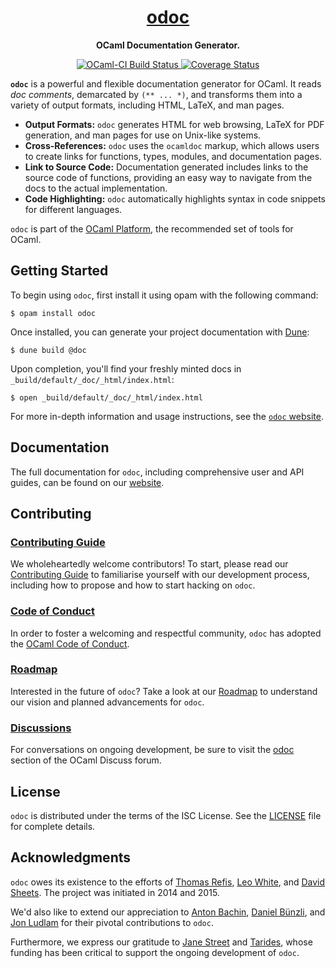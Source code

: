 <h1 align="center">
  <a href="https://ocaml.github.io/odoc/">
    odoc
  </a>
</h1>

<p align="center">
  <strong>OCaml Documentation Generator.</strong>
</p>

<p align="center">
  <a href="https://ocaml.ci.dev/github/ocaml/odoc">
    <img src="https://img.shields.io/endpoint?url=https%3A%2F%2Fci.ocamllabs.io%2Fbadge%2Focaml%2Fodoc%2Fmaster&logo=ocaml" alt="OCaml-CI Build Status" />
  </a>
  <a href="https://coveralls.io/github/ocaml/odoc">
    <img src="https://coveralls.io/repos/github/ocaml/odoc/badge.svg" alt="Coverage Status" />
  </a>
</p>

**`odoc`** is a powerful and flexible documentation generator for OCaml. It reads *doc comments*, demarcated by `(** ... *)`, and transforms them into a variety of output formats, including HTML, LaTeX, and man pages.

- **Output Formats:** `odoc` generates HTML for web browsing, LaTeX for PDF generation, and man pages for use on Unix-like systems.
- **Cross-References:** `odoc` uses the `ocamldoc` markup, which allows users to create links for functions, types, modules, and documentation pages.
- **Link to Source Code:** Documentation generated includes links to the source code of functions, providing an easy way to navigate from the docs to the actual implementation.
- **Code Highlighting:** `odoc` automatically highlights syntax in code snippets for different languages.

`odoc` is part of the [OCaml Platform](https://ocaml.org/docs/platform), the recommended set of tools for OCaml.

## Getting Started

To begin using `odoc`, first install it using opam with the following command:

```
$ opam install odoc
```

Once installed, you can generate your project documentation with [Dune](https://github.com/ocaml/dune):

```
$ dune build @doc
```

Upon completion, you'll find your freshly minted docs in `_build/default/_doc/_html/index.html`:

```
$ open _build/default/_doc/_html/index.html
```

For more in-depth information and usage instructions, see the [`odoc` website](https://ocaml.github.io/odoc).

## Documentation

The full documentation for `odoc`, including comprehensive user and API guides, can be found on our [website](https://ocaml.github.io/odoc/).

## Contributing

### [Contributing Guide](CONTRIBUTING.md)

We wholeheartedly welcome contributors! To start, please read our [Contributing Guide](CONTRIBUTING.md) to familiarise yourself with our development process, including how to propose and how to start hacking on `odoc`.

### [Code of Conduct][coc]

In order to foster a welcoming and respectful community, `odoc` has adopted the [OCaml Code of Conduct](coc).

[coc]: https://ocaml.org/policies/code-of-conduct

### [Roadmap](ROADMAP.md)

Interested in the future of `odoc`? Take a look at our [Roadmap](ROADMAP.md) to understand our vision and planned advancements for `odoc`.

### [Discussions][discussions]

For conversations on ongoing development, be sure to visit the [odoc][discussions] section of the OCaml Discuss forum.

[discussions]: https://discuss.ocaml.org/tag/odoc

## License

`odoc` is distributed under the terms of the ISC License. See the [LICENSE](LICENSE) file for complete details.

## Acknowledgments

`odoc` owes its existence to the efforts of [Thomas Refis](https://github.com/trefis), [Leo White](https://github.com/lpw25), and [David Sheets](https://github.com/dsheets). The project was initiated in 2014 and 2015.

We'd also like to extend our appreciation to [Anton Bachin](https://github.com/aantron), [Daniel Bünzli](https://github.com/dbuenzli), and [Jon Ludlam](https://github.com/jonludlam) for their pivotal contributions to `odoc`.

Furthermore, we express our gratitude to [Jane Street](https://www.janestreet.com/) and [Tarides](https://tarides.com/), whose funding has been critical to support the ongoing development of `odoc`.
